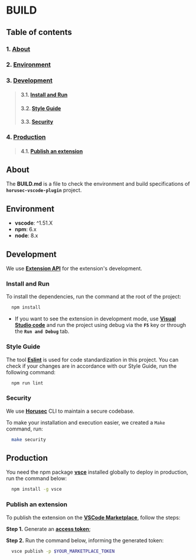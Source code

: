 
# **BUILD**

## **Table of contents** 
### 1. [**About**](#about)
### 2. [**Environment**](#environment)
### 3. [**Development**](#development)
>#### 3.1. [**Install and Run**](#install-and-run)
>#### 3.2. [**Style Guide**](#style-guide)
>#### 3.3. [**Security**](#security)
### 4. [**Production**](#production)       
>#### 4.1. [**Publish an extension**](#publish-an-extension)


## **About**
The **BUILD.md** is a file to check the environment and build specifications of **`horusec-vscode-plugin`** project.


## **Environment**

- **vscode**: ^1.51.X
- **npm**: 6.x
- **node**: 8.x

## **Development**

We use [**Extension API**](https://code.visualstudio.com/api) for the extension's development.

### **Install and Run**

To install the dependencies, run the command at the root of the project:

```bash
  npm install
```

- If you want to see the extension in development mode, use [**Visual Studio code**](https://code.visualstudio.com/) and run the project using debug via the **`F5`** key or through the **`Run and Debug`** tab.

### **Style Guide**

The tool [**Eslint**](https://eslint.org/) is used for code standardization in this project. You can check if your changes are in accordance with our Style Guide, run the following command:

```bash
  npm run lint
```

### **Security**

We use [**Horusec**](https://horusec.io/site/) CLI to maintain a secure codebase.

To make your installation and execution easier, we created a `Make` command, run: 

```bash
  make security
```

## **Production**

 You need the npm package [**vsce**](https://www.npmjs.com/package/vsce) installed globally to deploy in production, run the command below: 

```bash
  npm install -g vsce
```

### **Publish an extension**
To publish the extension on the [**VSCode Marketplace**](https://marketplace.visualstudio.com/vscode), follow the steps:

**Step 1.** Generate an [**access token**](https://code.visualstudio.com/api/working-with-extensions/publishing-extension#get-a-personal-access-token);

**Step 2.** Run the command below, informing the generated token:

```bash
  vsce publish -p $YOUR_MARKETPLACE_TOKEN
```